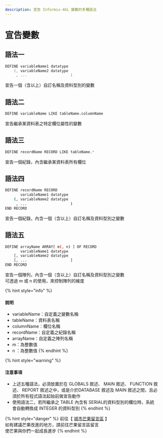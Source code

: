 ```yaml
---
description: 宣告 Informix-4GL 變數的多種語法
---
```


# 宣告變數

## 語法一

```objectivec
DEFINE variableName1 datatype
    (, variableName2 datatype
     , ...                    )
```

宣告一個（含以上）自訂名稱及資料型別的變數

## 語法二

```bash
DEFINE variableName LIKE tableName.columnName
```

宣告繼承某資料表之特定欄位屬性的變數

## 語法三

```bash
DEFINE recordName RECORD LIKE tableName.*
```

宣告一個紀錄，內含繼承某資料表所有欄位

## 語法四

```bash
DEFINE recordName RECORD
       variableName1 datatype
    (, variableName2 datatype
     , ...                    )
END RECORD
```

宣告一個紀錄，內含一個（含以上）自訂名稱及資料型別之變數

## 語法五

```bash
DEFINE arrayName ARRAY[ m(, n) ] OF RECORD
       variableName1 datatype
    [, variableName2 datatype
    [, ...                    ]
END RECORD
```

宣告一個陣列，內含一個（含以上）自訂名稱及資料型別之變數  
可透過 m 或 n 的使用，來控制陣列的維度

{% hint style="info" %}
#### 說明

* variableName：自定義之變數名稱
* tableName：資料表名稱
* columnName：欄位名稱
* recordName：自定義之紀錄名稱
* arrayName：自定義之陣列名稱
* m：為整數值
* n ：為整數值
{% endhint %}

{% hint style="warning" %}
####  注意事項

* 上述五種語法，必須放置於在 GLOBALS 敘述、 MAIN 敘述、 FUNCTION 敘述、 REPORT 敘述之中，或是介於DATABASE 敘述及 MAIN 敘述之間，且必須於所有程式語法起始前做宣告動作
* 使用語法二，若所繼承之 TABLE 內含有 SERIAL的資料型別的欄位時，系統會自動轉換成 INTEGER 的資料型別
{% endhint %}

{% hint style="danger" %}
前往【 [城市芒果留言區](https://give0714.pixnet.net/blog/post/45993157-informix-4gl-%e8%ae%8a%e6%95%b8%e5%ae%a3%e5%91%8a) 】  
如有建議芒果改進的地方，請前往芒果留言區留言  
使芒果與你們一起成長進步
{% endhint %}

